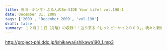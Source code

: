 ```yaml
---
title: 石川・ホンマ・ぶるんのBe-SIDE Your Life! vol.190-1
date: December 31, 2009
tags: ['2009', 'December 2009', 'vol.190']
draft: false
summary: １２月２１日（月曜）の収録！！迫り来る「もっとビーサイ２００９」。続々と新情報も出てくる予定なので、ホームページを要チェック～～。※統括本部長が動けない可能性があるのでホンマさんのブログを注視していてください！！NAMAE
---
```


http://project-phi.ddo.jp/ishikawa/ishikawa190_1.mp3